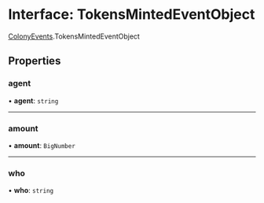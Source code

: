 # Interface: TokensMintedEventObject

[ColonyEvents](../modules/ColonyEvents.md).TokensMintedEventObject

## Properties

### agent

• **agent**: `string`

___

### amount

• **amount**: `BigNumber`

___

### who

• **who**: `string`
